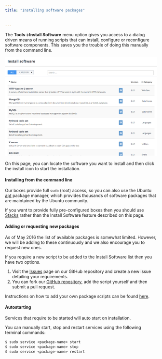 ```yaml
---
title: "Installing software packages"


---
```


The **Tools->Install Software** menu option gives you access to a dialog driven means of running scripts that can install, configure or reconfigure software components. This saves you the trouble of doing this manually from the command line.

<img alt="Install Software" src="/img/install-sw-g2.png" class="simple"/>


On this page, you can locate the software you want to install and then click the install icon to start the installation.

#### Installing from the command line
Our boxes provide full `sudo` (root) access, so you can also use the Ubuntu [apt](https://help.ubuntu.com/community/AptGet/Howto) package manager, which provides thousands of software packages that are maintained by the Ubuntu community.

If you want to provide fully pre-configured boxes then you should use [Stacks](/project/stacks/listing/) rather than the Install Software feature described on this page.


#### Adding or requesting new packages
As of May 2016 the list of available packages is somewhat limited. However, we will be adding to these continuously and we also encourage you to request new ones.

If you require a new script to be added to the Install Software list then you have two options.

1. Visit the [Issues](https://github.com/codio/install_software/issues) page on our GitHub repository and create a new issue detailing your requirements.
1. You can fork our [GitHub repository](https://github.com/codio/install_software), add the script yourself and then submit a pull request.

Instructions on how to add your own package scripts can be found [here](/ide/boxes/installsw/parts-coding/).


#### Autostarting
Services that require to be started will auto start on installation.

You can manually start, stop and restart services using the following terminal commands:

```
$ sudo service <package-name> start
$ sudo service <package-name> stop
$ sudo service <package-name> restart
```


